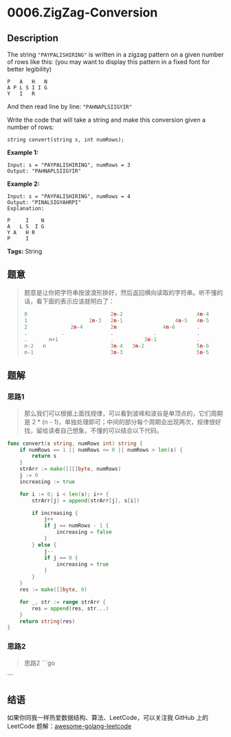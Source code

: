 # 0006.ZigZag-Conversion

## Description

The string `"PAYPALISHIRING"` is written in a zigzag pattern on a given number of rows like this: \(you may want to display this pattern in a fixed font for better legibility\)

```text
P   A   H   N
A P L S I I G
Y   I   R
```

And then read line by line: `"PAHNAPLSIIGYIR"`

Write the code that will take a string and make this conversion given a number of rows:

```text
string convert(string s, int numRows);
```

**Example 1:**

```text
Input: s = "PAYPALISHIRING", numRows = 3
Output: "PAHNAPLSIIGYIR"
```

**Example 2:**

```text
Input: s = "PAYPALISHIRING", numRows = 4
Output: "PINALSIGYAHRPI"
Explanation:

P     I    N
A   L S  I G
Y A   H R
P     I
```

**Tags:** String

## 题意

> 题意是让你把字符串按波浪形排好，然后返回横向读取的字符串。听不懂的话，看下面的表示应该就明白了：
>
> ```go
> 0                           2n-2                        4n-4
> 1                    2n-3   2n-1                 4n-5   4n-5
> 2              2n-4         2n               4n-6       .
> .           .               .             .             .
> .       n+1                 .          3n-1             .
> n-2   n                     3n-4   3n-2                 5n-6
> n-1                         3n-3                        5n-5
> ```

## 题解

### 思路1

> 那么我们可以根据上面找规律，可以看到波峰和波谷是单顶点的，它们周期是 2 \* \(n - 1\)，单独处理即可；中间的部分每个周期会出现两次，规律很好找，留给读者自己想象，不懂的可以结合以下代码。

```go
func convert(s string, numRows int) string {
    if numRows == 1 || numRows <= 0 || numRows > len(s) {
        return s
    }
    strArr := make([][]byte, numRows)
    j := 0
    increasing := true

    for i := 0; i < len(s); i++ {
        strArr[j] = append(strArr[j], s[i])

        if increasing {
            j++
            if j == numRows - 1 {
                increasing = false
            }
        } else {
            j--
            if j == 0 {
                increasing = true
            }
        }
    }
    res := make([]byte, 0)

    for _, str := range strArr {
        res = append(res, str...)
    }
    return string(res)
}
```

### 思路2

> 思路2 \`\`\`go

\`\`\`

## 结语

如果你同我一样热爱数据结构、算法、LeetCode，可以关注我 GitHub 上的 LeetCode 题解：[awesome-golang-leetcode](https://github.com/kylesliu/awesome-golang-algorithm)


